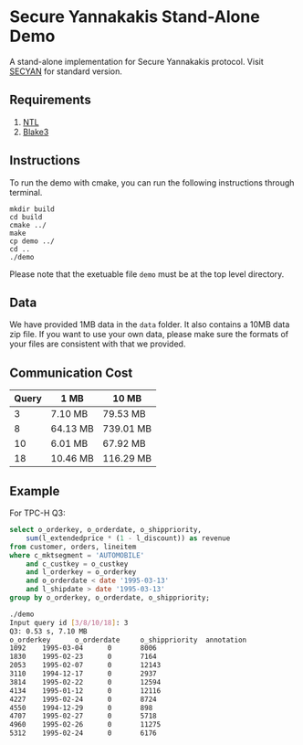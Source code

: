 # Secure Yannakakis Stand-Alone Demo
A stand-alone implementation for Secure Yannakakis protocol. Visit [SECYAN](https://github.com/hkustDB/SECYAN/) for standard version.

## Requirements

1. [NTL](https://www.shoup.net/ntl/)
2. [Blake3](https://github.com/BLAKE3-team/BLAKE3)

## Instructions
To run the demo with cmake, you can run the following instructions through terminal.

```
mkdir build
cd build
cmake ../
make
cp demo ../
cd ..
./demo
```

Please note that the exetuable file `demo` must be at the top level directory.

## Data
We have provided 1MB data in the `data` folder. It also contains a 10MB data zip file. If you want to use your own data, please make sure the formats of your files are consistent with that we provided.

## Communication Cost

| Query   |  1 MB         | 10 MB         |
| -------- | -----------  | ------------  | 
| 3           | 7.10 MB     |79.53 MB    |
| 8           | 64.13 MB   |739.01 MB  |
| 10         | 6.01 MB     |67.92 MB    |
| 18         | 10.46 MB   |116.29 MB  |

## Example

For TPC-H Q3:
``` sql
select o_orderkey, o_orderdate, o_shippriority,
    sum(l_extendedprice * (1 - l_discount)) as revenue
from customer, orders, lineitem
where c_mktsegment = 'AUTOMOBILE'
    and c_custkey = o_custkey
    and l_orderkey = o_orderkey
    and o_orderdate < date '1995-03-13'
    and l_shipdate > date '1995-03-13'
group by o_orderkey, o_orderdate, o_shippriority;
```

``` bash
./demo
Input query id [3/8/10/18]: 3
Q3: 0.53 s, 7.10 MB
o_orderkey      o_orderdate     o_shippriority  annotation
1092    1995-03-04      0       8006
1830    1995-02-23      0       7164
2053    1995-02-07      0       12143
3110    1994-12-17      0       2937
3814    1995-02-22      0       12594
4134    1995-01-12      0       12116
4227    1995-02-24      0       8724
4550    1994-12-29      0       898
4707    1995-02-27      0       5718
4960    1995-02-26      0       11275
5312    1995-02-24      0       6176
```
